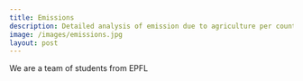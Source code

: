 ```yaml
---
title: Emissions
description: Detailed analysis of emission due to agriculture per country
image: /images/emissions.jpg
layout: post
---
```



We are a team of students from EPFL